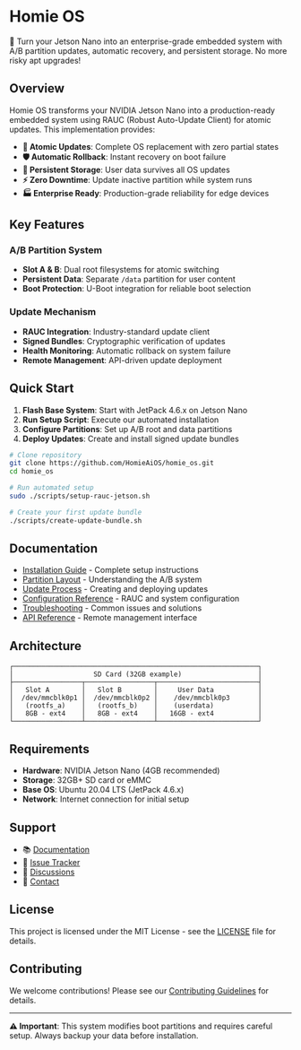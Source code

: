 # Homie OS
🔧 Turn your Jetson Nano into an enterprise-grade embedded system with A/B partition updates, automatic recovery, and persistent storage. No more risky apt upgrades!

## Overview

Homie OS transforms your NVIDIA Jetson Nano into a production-ready embedded system using RAUC (Robust Auto-Update Client) for atomic updates. This implementation provides:

- **🔄 Atomic Updates**: Complete OS replacement with zero partial states
- **🛡️ Automatic Rollback**: Instant recovery on boot failure
- **📁 Persistent Storage**: User data survives all OS updates
- **⚡ Zero Downtime**: Update inactive partition while system runs
- **🏭 Enterprise Ready**: Production-grade reliability for edge devices

## Key Features

### A/B Partition System
- **Slot A & B**: Dual root filesystems for atomic switching
- **Persistent Data**: Separate `/data` partition for user content
- **Boot Protection**: U-Boot integration for reliable boot selection

### Update Mechanism
- **RAUC Integration**: Industry-standard update client
- **Signed Bundles**: Cryptographic verification of updates
- **Health Monitoring**: Automatic rollback on system failure
- **Remote Management**: API-driven update deployment

## Quick Start

1. **Flash Base System**: Start with JetPack 4.6.x on Jetson Nano
2. **Run Setup Script**: Execute our automated installation
3. **Configure Partitions**: Set up A/B root and data partitions
4. **Deploy Updates**: Create and install signed update bundles

```bash
# Clone repository
git clone https://github.com/HomieAiOS/homie_os.git
cd homie_os

# Run automated setup
sudo ./scripts/setup-rauc-jetson.sh

# Create your first update bundle
./scripts/create-update-bundle.sh
```

## Documentation

- [Installation Guide](docs/installation.md) - Complete setup instructions
- [Partition Layout](docs/partition-layout.md) - Understanding the A/B system
- [Update Process](docs/update-process.md) - Creating and deploying updates
- [Configuration Reference](docs/configuration.md) - RAUC and system configuration
- [Troubleshooting](docs/troubleshooting.md) - Common issues and solutions
- [API Reference](docs/api.md) - Remote management interface

## Architecture

```
┌─────────────────────────────────────────────────────────────┐
│                    SD Card (32GB example)                   │
├─────────────────┬─────────────────┬─────────────────────────┤
│   Slot A        │   Slot B        │     User Data           │
│  /dev/mmcblk0p1 │  /dev/mmcblk0p2 │    /dev/mmcblk0p3       │
│   (rootfs_a)    │   (rootfs_b)    │    (userdata)           │
│   8GB - ext4    │   8GB - ext4    │   16GB - ext4           │
└─────────────────┴─────────────────┴─────────────────────────┘
```

## Requirements

- **Hardware**: NVIDIA Jetson Nano (4GB recommended)
- **Storage**: 32GB+ SD card or eMMC
- **Base OS**: Ubuntu 20.04 LTS (JetPack 4.6.x)
- **Network**: Internet connection for initial setup

## Support

- 📚 [Documentation](docs/)
- 🐛 [Issue Tracker](https://github.com/HomieAiOS/homie_os/issues)
- 💬 [Discussions](https://github.com/HomieAiOS/homie_os/discussions)
- 📧 [Contact](mailto:support@homie-ai.com)

## License

This project is licensed under the MIT License - see the [LICENSE](LICENSE) file for details.

## Contributing

We welcome contributions! Please see our [Contributing Guidelines](CONTRIBUTING.md) for details.

---

**⚠️ Important**: This system modifies boot partitions and requires careful setup. Always backup your data before installation.
